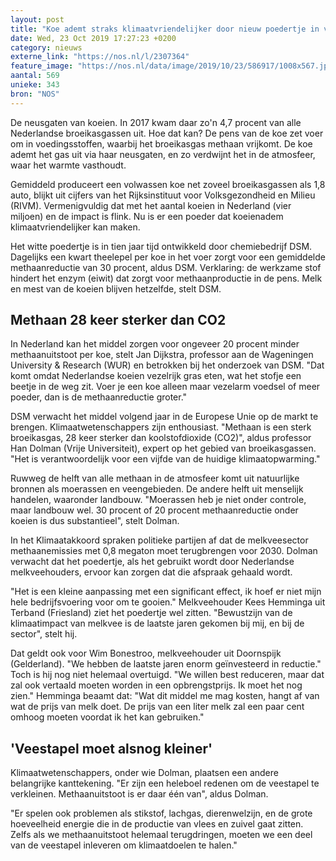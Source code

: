 ```yaml
---
layout: post
title: "Koe ademt straks klimaatvriendelijker door nieuw poedertje in voer"
date: Wed, 23 Oct 2019 17:27:23 +0200
category: nieuws
externe_link: "https://nos.nl/l/2307364"
feature_image: "https://nos.nl/data/image/2019/10/23/586917/1008x567.jpg"
aantal: 569
unieke: 343
bron: "NOS"
---
```


<p>De neusgaten van koeien. In 2017 kwam daar zo'n 4,7 procent van alle Nederlandse broeikasgassen uit. Hoe dat kan? De pens van de koe zet voer om in voedingsstoffen, waarbij het broeikasgas methaan vrijkomt. De koe ademt het gas uit via haar neusgaten, en zo verdwijnt het in de atmosfeer, waar het warmte vasthoudt.</p>
<p>Gemiddeld produceert een volwassen koe net zoveel broeikasgassen als 1,8 auto, blijkt uit cijfers van het Rijksinstituut voor Volksgezondheid en Milieu (RIVM). Vermenigvuldig dat met het aantal koeien in Nederland (vier miljoen) en de impact is flink. Nu is er een poeder dat koeienadem klimaatvriendelijker kan maken. </p>
<p>Het witte poedertje is in tien jaar tijd ontwikkeld door chemiebedrijf DSM. Dagelijks een kwart theelepel per koe in het voer zorgt voor een gemiddelde methaanreductie van 30 procent, aldus DSM. Verklaring: de werkzame stof hindert het enzym (eiwit) dat zorgt voor methaanproductie in de pens. Melk en mest van de koeien blijven hetzelfde, stelt DSM.</p>
<h2>Methaan 28 keer sterker dan CO2</h2>
<p>In Nederland kan het middel zorgen voor ongeveer 20 procent minder methaanuitstoot per koe, stelt Jan Dijkstra, professor aan de Wageningen University &amp; Research (WUR) en betrokken bij het onderzoek van DSM. "Dat komt omdat Nederlandse koeien vezelrijk gras eten, wat het stofje een beetje in de weg zit. Voer je een koe alleen maar vezelarm voedsel of meer poeder, dan is de methaanreductie groter."</p>
<p>DSM verwacht het middel volgend jaar in de Europese Unie op de markt te brengen. Klimaatwetenschappers zijn enthousiast. "Methaan is een sterk broeikasgas, 28 keer sterker dan koolstofdioxide (CO2)", aldus professor Han Dolman (Vrije Universiteit), expert op het gebied van broeikasgassen. "Het is verantwoordelijk voor een vijfde van de huidige klimaatopwarming."</p>
<p>Ruwweg de helft van alle methaan in de atmosfeer komt uit natuurlijke bronnen als moerassen en veengebieden. De andere helft uit menselijk handelen, waaronder landbouw. "Moerassen heb je niet onder controle, maar landbouw wel. 30 procent of 20 procent methaanreductie onder koeien is dus substantieel", stelt Dolman.</p>
<p>In het Klimaatakkoord spraken politieke partijen af dat de melkveesector methaanemissies met 0,8 megaton moet terugbrengen voor 2030. Dolman verwacht dat het poedertje, als het gebruikt wordt door Nederlandse melkveehouders, ervoor kan zorgen dat die afspraak gehaald wordt. </p>
<p>"Het is een kleine aanpassing met een significant effect, ik hoef er niet mijn hele bedrijfsvoering voor om te gooien." Melkveehouder Kees Hemminga uit Terband (Friesland) ziet het poedertje wel zitten. "Bewustzijn van de klimaatimpact van melkvee is de laatste jaren gekomen bij mij, en bij de sector", stelt hij.</p>
<p>Dat geldt ook voor Wim Bonestroo, melkveehouder uit Doornspijk (Gelderland). "We hebben de laatste jaren enorm geïnvesteerd in reductie." Toch is hij nog niet helemaal overtuigd. "We willen best reduceren, maar dat zal ook vertaald moeten worden in een opbrengstprijs. Ik moet het nog zien." Hemminga beaamt dat: "Wat dit middel me mag kosten, hangt af van wat de prijs van melk doet. De prijs van een liter melk zal een paar cent omhoog moeten voordat ik het kan gebruiken."</p>
<h2>'Veestapel moet alsnog kleiner'</h2>
<p>Klimaatwetenschappers, onder wie Dolman, plaatsen een andere belangrijke kanttekening. "Er zijn een heleboel redenen om de veestapel te verkleinen. Methaanuitstoot is er daar één van", aldus Dolman. </p>
<p>"Er spelen ook problemen als stikstof, lachgas, dierenwelzijn, en de grote hoeveelheid energie die in de productie van vlees en zuivel gaat zitten. Zelfs als we methaanuitstoot helemaal terugdringen, moeten we een deel van de veestapel inleveren om klimaatdoelen te halen."</p>
